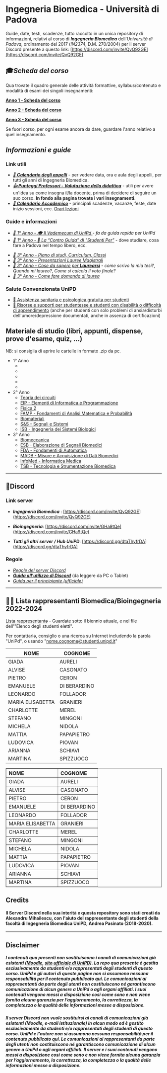 # **Ingegneria Biomedica** - Università di Padova 
<!--- <p align="right">
  <img src="https://github.com/artaeun/IBM-UniPD/blob/branch_modifiche_in_corso/Dati/.img/Logo_Universit%C3%A0_Padova.png" width="125" height="125" />
  </p> --->

Guide, date, testi, scadenze, tutto raccolto in un unica repository di informazioni, relativi al corso di ***Ingegneria Biomedica*** dell'*Università di Padova*, ordinamento del 2017 (*IN2374*, D.M. 270/2004) per il server Discord presente a questo link: [https://discord.com/invite/QvQ92GE](https://discord.com/invite/QvQ92GE)


## 🎓*Scheda del corso* 

Qua trovate il quadro generale delle attività formattive, syllabus/contenuto e modalità di esami dei singoli insegnamenti:

[**Anno 1 - Scheda del corso**](https://didattica.unipd.it/off/2023/LT/IN/IN2374)

[**Anno 2 - Scheda del corso**](https://didattica.unipd.it/off/2022/LT/IN/IN2374)

[**Anno 3 - Scheda del corso**](https://didattica.unipd.it/off/2021/LT/IN/IN2374)

Se fuori corso, per ogni esame ancora da dare, guardare l'anno relativo a quel insegnamento.




## *Informazioni e guide*
### Link utili

- ***[📅 Calendario degli appelli](https://www.dei.unipd.it/esami)*** - per vedere data, ora e aula degli appelli, per tutti gli anni di Ingegneria Biomedica.
- ***[👍 Punteggi Professori - Valutazione della didattica](https://opinionistudenti.didattica.unipd.it/it/public/opinione/2023/IN/IN2374/PD)*** - utili per avere un'idea su come insegna il/la docente, prima di decidere di seguire un suo corso. **In fondo alla pagina trovate i vari insegnamenti**.
- ***[📆 Calendario Accademico](https://www.unipd.it/scadenze-calendario-accademico)*** - principali scadenze, vacanze, feste, date inizio sessioni, ecc.
[Orari lezioni](https://agendastudentiunipd.easystaff.it/)

### Guide e informazioni

- *[🌱 1° Anno - 🎓 Il Vademecum di UniPd ](https://www.spgi.unipd.it/didattica/guida-rapida-studenti)- fa da guida rapida per UniPd* 
- *[🌱 1° Anno - 📕 La “Contro Guida” di "Studenti Per"](http://controguida.udupadova.it/)* - dove studiare, cosa fare a Padova nel tempo libero, ecc.
<!-- - [🚧🌳 2° Anno 🚧]-->
- *[🍂 3° Anno - Piano di studi, Curriculum, Classi](/Dati/Guide/Curriculum_e_Classi.md)*
- *[🍂 3° Anno - Presentazioni Lauree Magistrali](https://www.dei.unipd.it/node/1653)*
- *[🍂 3° Anno - Cose da sapere per **Laurearsi**](https://stem.elearning.unipd.it/mod/book/view.php?id=234&chapterid=46)* - *come scrivo la mia tesi?*, *Quando mi laureo?*, *Come si calcola il voto finale?*
- *[🍂 3° Anno - Come fare domanda di laurea](https://www.unipd.it/laurearsi)*

###  Salute Convenzionata UniPD
- [💊 Assistenza sanitaria e psicologica gratuita per studenti](https://www.unipd.it/assistenza-sanitaria)
- [🎐 Risorse e supporti per studentesse e studenti con disabilità o difficoltà di apprendimento](https://www.unipd.it/risorse-supporti-studenti-disabilita-difficolta-apprendimento) (anche per studenti con solo problemi di ansia/disturbi dell'umore/depressione documentati, anche in assenza di certificazioni)

## Materiale di studio (libri, appunti, dispense, prove d'esame, quiz, ...)
NB: si consiglia di aprire le cartelle in formato .zip da pc.
- 1° Anno
  - <!--- [Analisi 1] --->
  - <!--- [Fondamenti di Chimica] --->
  - <!--- [Fisica 1] --->
  - <!--- [Algebra Lineare e Geometria] --->
  - <!--- [BFA - Biologia, Fisiologia e Anatomia] --->
- 2° Anno
  - [Teoria dei circuiti](/Dati/Studio/II%20Anno/TDC)
  - [EIP - Elementi di Informatica e Programmazione](/Dati/Studio/II%20Anno/EIP/README.md)
  - [Fisica 2](/Dati/Studio/II%20Anno/Fisica2)
  - [FAMP - Fondamenti di Analisi Matematica e Probabilità](/Dati/Studio/II%20Anno/FAMP)
  - [Biomateriali](/Dati/Studio/II%20Anno/Biomateriali)
  - [S&S - Segnali e Sistemi](/Dati/Studio/II%20Anno/S&S)
  - [ISB - Ingegneria dei Sistemi Biologici](/Dati/Studio/II%20Anno/ISB)
- 3° Anno
  - [Biomeccanica](Dati/Studio/III%20Anno/Biomeccanica)
  - [ESB - Elaborazione di Segnali Biomedici](/Dati/Studio/III%20Anno/ESB)
  - [FDA - Fondamenti di Automatica](/Dati/Studio/III%20Anno/FDA)
  - [MADB - Misure e Acquisizione di Dati Biomedici](/Dati/Studio/III%20Anno/MADB)
  - [InfoMed - Informatica Medica](/Dati/Studio/III%20Anno/InfoMed)
  - [TSB - Tecnologia e Strumentazione Biomedica](/Dati/Studio/III%20Anno/TSB)
---

## 📱Discord 
### Link server
- **_Ingegneria Biomedica_** : [https://discord.com/invite/QvQ92GE](https://discord.com/invite/QvQ92GE)
- **_Bioingegneria_**: [https://discord.com/invite/GHa9tQe](https://discord.com/invite/GHa9tQe)

- **_Tutti gli altri server / Hub UniPD_**: [https://discord.gg/dtaThyfrDA](https://discord.gg/dtaThyfrDA)

### Regole
- *[Regole del server Discord](/Dati/Altro/regole.md)*
- ***[Guida all'utilizzo di Discord](http://tiny.cc/guidaDiscord)*** (da leggere da PC o Tablet)
- *[Guida per il principiante (ufficiale)](https://support.discord.com/hc/it/articles/360045138571)*

---
## 👩‍🎓 Lista rappresentanti Biomedica/Bioingegneria 2022-2024

[Lista rappresentantə](https://www.unipd.it/elezioni-comitato-sport-cda-azienda-regionale-diritto-studio) - Guardate sotto il biennio attuale, e nel file dell'"Elenco degli studenti eletti".

Per contattarlə, consiglio o una ricerca su Internet includendo la parola "UniPd", o usando "nome.cognome@studenti.unipd.it"

<div align="center">
  
| NOME            | COGNOME       |
|-----------------|---------------|
| GIADA           | AURELI        |
| ALVISE          | CASONATO      |
| PIETRO          | CERON         |
| EMANUELE        | DI BERARDINO  |
| LEONARDO        | FOLLADOR      |
| MARIA ELISABETTA| GRANIERI      |
| CHARLOTTE       | MEREL         |
| STEFANO         | MINGONI       |
| MICHELA         | NIDOLA        |
| MATTIA          | PAPAPIETRO    |
| LUDOVICA        | PIOVAN        |
| ARIANNA         | SCHIAVI       |
| MARTINA         | SPIZZUOCO     |

</div>

<div align="center">
  <table border="1" cellspacing="0" cellpadding="8" style="text-align: left;">
    <thead>
      <tr>
        <th style="text-align: left;">NOME</th>
        <th style="text-align: left;">COGNOME</th>
      </tr>
    </thead>
    <tbody>
      <tr><td>GIADA</td><td>AURELI</td></tr>
      <tr><td>ALVISE</td><td>CASONATO</td></tr>
      <tr><td>PIETRO</td><td>CERON</td></tr>
      <tr><td>EMANUELE</td><td>DI BERARDINO</td></tr>
      <tr><td>LEONARDO</td><td>FOLLADOR</td></tr>
      <tr><td>MARIA ELISABETTA</td><td>GRANIERI</td></tr>
      <tr><td>CHARLOTTE</td><td>MEREL</td></tr>
      <tr><td>STEFANO</td><td>MINGONI</td></tr>
      <tr><td>MICHELA</td><td>NIDOLA</td></tr>
      <tr><td>MATTIA</td><td>PAPAPIETRO</td></tr>
      <tr><td>LUDOVICA</td><td>PIOVAN</td></tr>
      <tr><td>ARIANNA</td><td>SCHIAVI</td></tr>
      <tr><td>MARTINA</td><td>SPIZZUOCO</td></tr>
    </tbody>
  </table>
</div>



## Credits

#### Il Server Discord nella sua interità e questa repository sono stati creati da Alexandru Mihailescu, con l'aiuto del rappresentante degli studenti della facoltà di Ingegneria Biomedica UniPD, Andrea Pasinato (2018-2020).

---

## Disclaimer

##### *I contenuti qua presenti non sostituiscono i canali di comunicazioni già esistenti ([Moodle](https://stem.elearning.unipd.it/course/index.php?categoryid=11), [sito ufficiale di UniPD](https://www.unipd.it/)). La repo qua presente è gestita esclusivamente da studenti e/o rappresentati degli studenti di questo corso. UniPd e gli autori di queste pagine non si assumono nessuna responsabilità per il contenuto pubblicato qui. Le comunicazioni ai rappresentanti da parte degli utenti non costituiscono né garantiscono comunicazione di alcun genere a UniPd o agli organi affiliati. I suoi contenuti vengono messi a disposizione così come sono e non viene fornita alcuna garanzia per l’aggiornamento, la correttezza, la completezza o la qualità delle informazioni messe a disposizione.*

##### *Il server Discord non vuole sostituirsi ai canali di comunicazioni già esistenti (Moodle, e-mail istituzionale) in alcun modo ed è gestito esclusivamente da studenti e/o rappresentati degli studenti di questo corso. UniPd e l'autore non si assumono nessuna responsabilità per il contenuto pubblicato qui. Le comunicazioni ai rappresentanti da parte degli utenti non costituiscono né garantiscono comunicazione di alcun genere a UniPd o agli organi affiliati. Il server e i suoi contenuti vengono messi a disposizione così come sono e non viene fornita alcuna garanzia per l’aggiornamento, la correttezza, la completezza o la qualità delle informazioni messe a disposizione.*


